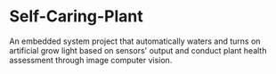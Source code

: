 # Self-Caring-Plant
An embedded system project that automatically waters and turns on artificial grow light based on sensors' output and conduct plant health assessment through image computer vision.
